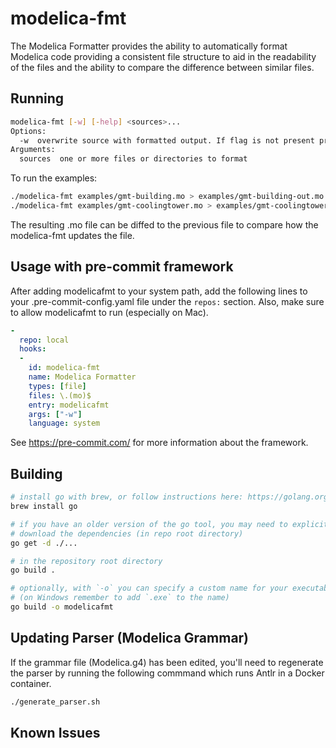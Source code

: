 # modelica-fmt

The Modelica Formatter provides the ability to automatically format Modelica code providing a consistent file structure to aid in the readability of the files and the ability to compare the difference between similar files.

## Running

```bash
modelica-fmt [-w] [-help] <sources>...
Options:
  -w  overwrite source with formatted output. If flag is not present print to stdout
Arguments:
  sources  one or more files or directories to format
```

To run the examples:

```bash
./modelica-fmt examples/gmt-building.mo > examples/gmt-building-out.mo
./modelica-fmt examples/gmt-coolingtower.mo > examples/gmt-coolingtower-out.mo
```

The resulting .mo file can be diffed to the previous file to compare how the modelica-fmt updates the file.

## Usage with pre-commit framework

After adding modelicafmt to your system path, add the following lines to your .pre-commit-config.yaml file under the `repos:` section.
Also, make sure to allow modelicafmt to run (especially on Mac). 

```yaml
-
  repo: local
  hooks:
  -
    id: modelica-fmt
    name: Modelica Formatter
    types: [file]
    files: \.(mo)$
    entry: modelicafmt
    args: ["-w"]
    language: system
```
See https://pre-commit.com/ for more information about the framework.

## Building

```bash
# install go with brew, or follow instructions here: https://golang.org/doc/install
brew install go

# if you have an older version of the go tool, you may need to explicitly
# download the dependencies (in repo root directory)
go get -d ./...

# in the repository root directory
go build .

# optionally, with `-o` you can specify a custom name for your executable
# (on Windows remember to add `.exe` to the name)
go build -o modelicafmt
```


## Updating Parser (Modelica Grammar)

If the grammar file (Modelica.g4) has been edited, you'll need to regenerate the parser by running the following commmand which runs Antlr in a Docker container.
```bash
./generate_parser.sh
```

## Known Issues






